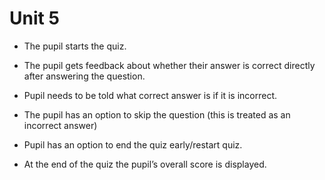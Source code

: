 # Unit 5

* The pupil starts the quiz.

* The pupil gets feedback about whether their answer is correct directly after answering the question. 

* Pupil needs to be told what correct answer is if it is incorrect. 

* The pupil has an option to skip the question (this is treated as an incorrect answer) 

* Pupil has an option to end the quiz early/restart quiz. 

* At the end of the quiz the pupil’s overall score is displayed. 

